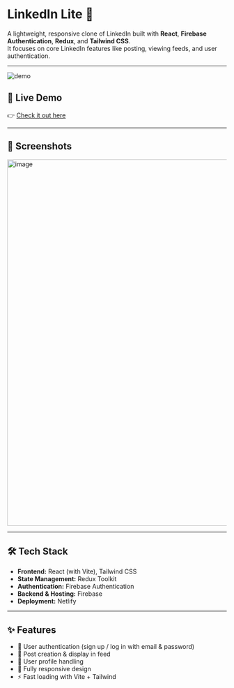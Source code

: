 # LinkedIn Lite 🚀

A lightweight, responsive clone of LinkedIn built with **React**, **Firebase Authentication**, **Redux**, and **Tailwind CSS**.  
It focuses on core LinkedIn features like posting, viewing feeds, and user authentication.

---

![demo](https://miro.medium.com/v2/resize:fit:1100/format:webp/1*0N8CVKix7OGfBDsgh9DzrQ.gif)


## 🔗 Live Demo
👉 [Check it out here](https://mylinked.netlify.app/)

---

## 📸 Screenshots
<img width="1886" height="839" alt="image" src="https://github.com/user-attachments/assets/5eb4ccec-ac3b-412c-afed-3750318d0100" />


---

## 🛠️ Tech Stack

- **Frontend:** React (with Vite), Tailwind CSS
- **State Management:** Redux Toolkit
- **Authentication:** Firebase Authentication
- **Backend & Hosting:** Firebase
- **Deployment:** Netlify

---

## ✨ Features

- 🔑 User authentication (sign up / log in with email & password)
- 📰 Post creation & display in feed
- 👤 User profile handling
- 📱 Fully responsive design
- ⚡ Fast loading with Vite + Tailwind


